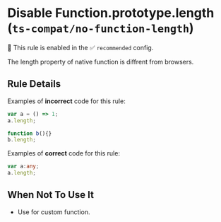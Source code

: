 # Disable Function.prototype.length (`ts-compat/no-function-length`)

💼 This rule is enabled in the ✅ `recommended` config.

<!-- end auto-generated rule header -->

The length property of native function is diffrent from browsers.

## Rule Details

Examples of **incorrect** code for this rule:

```ts
var a = () => 1;
a.length;

function b(){}
b.length;
```

Examples of **correct** code for this rule:

```ts
var a:any;
a.length;
```

## When Not To Use It

* Use for custom function.
